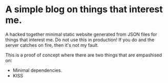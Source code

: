 # A simple blog on things that interest me. 

A hacked together minimal static website generated from JSON files for things that interest me.
Do not use this in production! If you do and the server catches on fire, then it's not my fault.

This is a proof of concept where there are two things that are empashised on:
- Minimal dependencies.
- KISS
